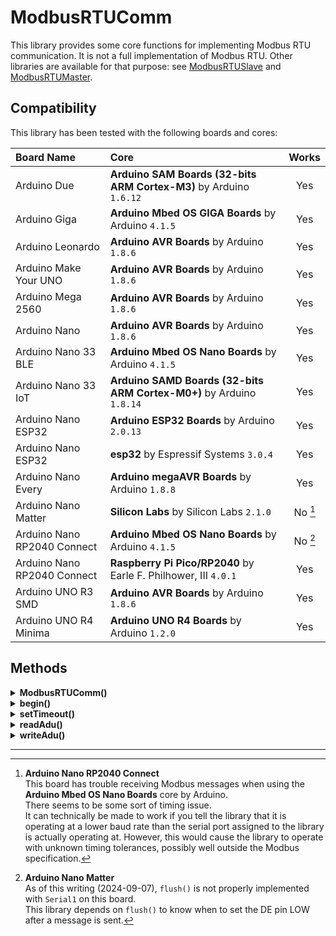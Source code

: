 # ModbusRTUComm
This library provides some core functions for implementing Modbus RTU communication.
It is not a full implementation of Modbus RTU. Other libraries are available for that purpose: see [ModbusRTUSlave](https://github.com/CMB27/ModbusRTUSlave) and [ModbusRTUMaster](https://github.com/CMB27/ModbusRTUMaster).



## Compatibility
This library has been tested with the following boards and cores:

| Board Name                  | Core                                                                 | Works   |
| :-------------------------- | :------------------------------------------------------------------- | :-----: |
| Arduino Due                 | **Arduino SAM Boards (32-bits ARM Cortex-M3)** by Arduino `1.6.12`   | Yes     |
| Arduino Giga                | **Arduino Mbed OS GIGA Boards** by Arduino `4.1.5`                   | Yes     |
| Arduino Leonardo            | **Arduino AVR Boards** by Arduino `1.8.6`                            | Yes     |
| Arduino Make Your UNO       | **Arduino AVR Boards** by Arduino `1.8.6`                            | Yes     |
| Arduino Mega 2560           | **Arduino AVR Boards** by Arduino `1.8.6`                            | Yes     |
| Arduino Nano                | **Arduino AVR Boards** by Arduino `1.8.6`                            | Yes     |
| Arduino Nano 33 BLE         | **Arduino Mbed OS Nano Boards** by Arduino `4.1.5`                   | Yes     |
| Arduino Nano 33 IoT         | **Arduino SAMD Boards (32-bits ARM Cortex-M0+)** by Arduino `1.8.14` | Yes     |
| Arduino Nano ESP32          | **Arduino ESP32 Boards** by Arduino `2.0.13`                         | Yes     |
| Arduino Nano ESP32          | **esp32** by Espressif Systems `3.0.4`                               | Yes     |
| Arduino Nano Every          | **Arduino megaAVR Boards** by Arduino `1.8.8`                        | Yes     |
| Arduino Nano Matter         | **Silicon Labs** by Silicon Labs `2.1.0`                             | No [^1] |
| Arduino Nano RP2040 Connect | **Arduino Mbed OS Nano Boards** by Arduino `4.1.5`                   | No [^2] |
| Arduino Nano RP2040 Connect | **Raspberry Pi Pico/RP2040** by Earle F. Philhower, III `4.0.1`      | Yes     |
| Arduino UNO R3 SMD          | **Arduino AVR Boards** by Arduino `1.8.6`                            | Yes     |
| Arduino UNO R4 Minima       | **Arduino UNO R4 Boards** by Arduino `1.2.0`                         | Yes     |

[^1]: **Arduino Nano RP2040 Connect**  
This board has trouble receiving Modbus messages when using the **Arduino Mbed OS Nano Boards** core by Arduino.  
There seems to be some sort of timing issue.  
It can technically be made to work if you tell the library that it is operating at a lower baud rate than the serial port assigned to the library is actually operating at.
However, this would cause the library to operate with unknown timing tolerances, possibly well outside the Modbus specification.

[^2]: **Arduino Nano Matter**  
As of this writing (2024-09-07), `flush()` is not properly implemented with `Serial1` on this board.  
This library depends on `flush()` to know when to set the DE pin LOW after a message is sent.



## Methods



<details><summary id="modbusrtucomm-1"><strong>ModbusRTUComm()</strong></summary>
  <blockquote>

### Description
Creates a `ModbusRTUComm` object and sets the serial port to use for data transmission.
Optionally sets a driver enable pin. This pin will go `HIGH` when the library is transmitting. This is primarily intended for use with an RS-485 transceiver, but it can also be a handy diagnostic when connected to an LED.
A read enable pin can also be specified. This pin will be set `LOW`, always enabling reading.

### Syntax
- `ModbusRTUComm(serial)`
- `ModbusRTUComm(serial, dePin)`
- `ModbusRTUComm(serial, dePin, rePin)`

### Parameters
- `serial`: the `Stream` object to use for Modbus communication. Usually something like `Serial1`.
- `dePin`: the driver enable pin. This pin is set `HIGH` when transmitting. If this parameter is set to `-1`, this feature will be disabled. The default value is `-1`. Allowed data types are `int8_t` or `char`.
- `rePin`: the read enable pin. This pin is always set `LOW`. If this parameter is set to `-1`, this feature will be disabled. The default value is `-1`. Allowed data types are `int8_t` or `char`.

### Example
```C++
#include <ModbusRTUComm.h>

const int8_t dePin = A6;
const int8_t rePin = A5;

ModbusRTUComm rtuComm(Serial1, dePin, rePin);
```

  </blockquote>
</details>



<details><summary id="begin"><strong>begin()</strong></summary>
  <blockquote>
  
  ### Description
  Sets the data rate in bits per second (baud) for serial transmission.
  Optionally it also sets the data configuration. Note, there must be 8 data bits for Modbus RTU communication. The default configuration is 8 data bits, no parity, and one stop bit.

  ### Syntax
  ```C++
  rtuComm.begin(baud);
  rtuComm.begin(baud, config);
  ```

  ### Parameters
  - `rtuComm`: a `ModbusRTUComm` object.
  - `baud`: the baud rate to use for Modbus communication. Common values are: `1200`, `2400`, `4800`, `9600`, `19200`, `38400`, `57600`, and `115200`. Allowed data types: `unsigned long`.
  - `config`: the serial port configuration to use. Valid values are:  
  `SERIAL_8N1`: no parity (default)  
  `SERIAL_8N2`  
  `SERIAL_8E1`: even parity  
  `SERIAL_8E2`  
  `SERIAL_8O1`: odd parity  
  `SERIAL_8O2`

  *`begin()` for the serial port used with the modbus object must be run seperately.*

  ### Example
  ```C++
  void setup() {
    Serial1.begin(38400, SERIAL_8E1);
    rtuComm.begin(38400, SERIAL_8E1)
  }
  ```
  
  </blockquote>
</details>



<details><summary id="settimeout"><strong>setTimeout()</strong></summary>
  <blockquote>

### Description
Sets the maximum time in milliseconds that `readAdu()` will wait for a data to be received. The default value is 0.

### Syntax
- `rtuComm.setTimeout(timeout)`

### Parameters
- `rtuComm`: a `ModbusRTUComm` object.
- `timeout`: the timeout duration in milliseconds. Allowed data types: `unsigned long`.

  </blockquote>
</details>



<details><summary id="readadu"><strong>readAdu()</strong></summary>
  <blockquote>

### Description
Reads serial data to a `ModbusADU` object.

### Syntax
- `rtuComm.readAdu(adu)`

### Parameters
- `rtuComm`: a `ModbusRTUComm` object.
- `adu`: a `ModbusADU` object.

### Returns
Error code. Data type: `ModbusRTUCommError` or `uint8_t`.
- `0`: Success
- `1`: Timeout
- `2`: Frame error
- `3`: CRC error

### Example
```C++
ModbusADU adu;
uint8_t error = rtuComm.readAdu(adu);
```

  </blockquote>
</details>



<details><summary id="writeadu"><strong>writeAdu()</strong></summary>
  <blockquote>

### Description
Writes serial data from a `ModbusADU` object.

### Syntax
- `rtuComm.writeAdu(adu)`

### Parameters
- `rtuComm`: a `ModbusRTUComm` object.
- `adu`: a `ModbusADU` object.

### Returns
`1` or `true` when the transmitted message is verified as having been sent, `0` or `false` otherwise. Data type: `bool`.

*This will only return `true` if some sort of loopback mechanism is in place where all the transmitted data is also received.
This can easily be done with an RS-485 transceiver by connecting the RE pin to GND.*

*It is not essential that this value be read.*

### Example
```C++
ModbusADU adu;
adu.setUnitId(1);
adu.setFunctionCode(1);
adu.setDataRegister(0, 0);
adu.setDataRegister(2, 2);
adu.setDataLen(4);
bool success = rtuComm.writeAdu(adu);
```

  </blockquote>
</details>


---

